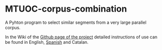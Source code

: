 # MTUOC-corpus-combination
A Pyhton program to select similar segments from a very large parallel corpus.

In the Wiki of the [Github page of the project](https://github.com/aoliverg/MTUOC-corpus-combination/wiki) detailed instructions of use can be found in English, [Spanish](https://github.com/aoliverg/MTUOC-corpus-combination/wiki/Instrucciones-de-uso) and Catalan.
